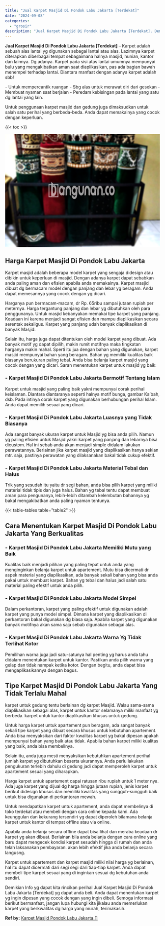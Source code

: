 ```yaml
---
title: "Jual Karpet Masjid Di Pondok Labu Jakarta [Terdekat]"
date: "2024-09-08"
categories: 
  - "grosir"
description: "Jual Karpet Masjid Di Pondok Labu Jakarta [Terdekat]. Demikian Info yg dapat kita rincikan perihal Jual Karpet Masjid Di Pondok Labu Jakarta [Terdekat] yg..."
---
```


**Jual Karpet Masjid Di Pondok Labu Jakarta \[Terdekat\]** – Karpet adalah sebuah alas lantai yg digunakan sebagai lantai atau alas. Lazimnya karpet diterapkan diberbagai tempat sebagaimana halnya masjid, hunian, kantor dan lainnya. Dg adanya. Karpet pada sisi atas lantai umumnya mempunyai bulu yang mengakibatkan aman saat diaplikasikan, pas ada bagian bawah menempel terhadap lantai. Diantara manfaat dengan adanya karpet adalah sbb!

\- Untuk mempercantik ruangan - Sbg alas untuk merawat diri dari gesekan - Membuat nyaman saat berjalan - Peredam kebisingan pada lantai yang satu dg lantai yang lain.

Untuk penggunaan karpet masjid dan gedung juga dimaksudkan untuk salah satu perihal yang berbeda-beda. Anda dapat memakainya yang cocok dengan keperluan.

{{< toc >}}

![Jual Karpet Masjid Di Pondok Labu Jakarta [Terdekat]](/images/grosir-karpet-murah-38.png)

## Harga Karpet Masjid Di Pondok Labu Jakarta

Karpet masjid adalah beberapa model karpet yang sengaja didesign atau dibikin untuk keperluan di masjid. Dengan adanya karpet dapat sebabkan anda paling aman dan efisien apabila anda memakainya. Karpet masjid dibuat dg bermacam model dengan panjang dan lebar yg beragam. Anda dapat memesannya yang cocok dengan yg dicari.

Harganya pun bermacam-macam, dr Rp. 65ribu sampai jutaan rupiah per meternya. Harga tergantung panjang dan lebar yg dibutuhkan oleh para penggunanya. Untuk masjid kebanyakan memakai tipe karpet yang panjang. Keadaan ini karena menjadi sangat efisien dan mampu diaplikasikan secara serentak sekaligus. Karpet yang panjang udah banyak diaplikasikan di banyak Masjid.

Selain itu, harga juga dapat ditentukan oleh model karpet yang dibuat. Ada banyak motif yg dapat dipilih, makin rumit motifnya maka tingkatan harganya makin mahal. Sperti itu jua dengan bahan yang digunakan, karpet masjid mempunyai bahan yang beragam. Bahan yg memiliki kualitas baik biasanya berukuran paling tebal. Anda bisa belanja karpet masjid yang cocok dengan yang dicari. Saran menentukan karpet untuk masjid yg baik:

### \- Karpet Masjid Di Pondok Labu Jakarta Bermotif Tentang Islam

Karpet untuk masjid yang paling baik yakni mempunyai corak perihal keislaman. Diantara diantaranya seperti halnya motif bunga, gambar Ka’bah, dsb. Pada intinya corak karpet yang digunakan berhubungan perihal Islam. Anda dapat memilih sesuai yang dicari.

### \- Karpet Masjid Di Pondok Labu Jakarta Luasnya yang Tidak Biasanya

Ada sangat banyak ukuran karpet untuk Masjid yg bisa anda pilih. Namun yg paling efisien untuk Masjid yakni karpet yang panjang dan lebarnya bisa dicustom. Hal ini sebab anda akan menjadi simple didalam lakukan perawatannya. Berlainan jika karpet masjid yang diaplikasikan hanya sekian mtr. saja, pastinya perawatan yang dilaksanakan bakal tidak cukup efektif.

### \- Karpet Masjid Di Pondok Labu Jakarta Material Tebal dan Halus

Trik yang sesudah itu yaitu dr segi bahan, anda bisa pilih karpet yang miliki material tidak tipis dan juga halus. Bahan yg tebal tentu dapat membuat aman para pengunanya, lebih-lebih ditambah kelembutan bahannya yg bakal mengakibatkan anda paling nyaman tentunya.

{{< table-tables table="table2" >}}

## Cara Menentukan Karpet Masjid Di Pondok Labu Jakarta Yang Berkualitas

### \- Karpet Masjid Di Pondok Labu Jakarta Memiliki Mutu yang Baik

Kualitas baik menjadi pilihan yang paling tepat untuk anda yang menginginkan belanja karpet untuk apartement. Mutu bisa dicermati dr aspek material yang diaplikasikan, ada banyak sekali bahan yang bisa anda pakai untuk membuat karpet. Bahan yg tebal dan halus jadi salah satu material paling efektif untuk anda pilih.

### \- Karpet Masjid Di Pondok Labu Jakarta Model Simpel

Dalam perkantoran, karpet yang paling efektif untuk digunakan adalah karpet yang punya model simpel. Dimana karpet yang diaplikasikan di perkantoran bakal digunakan dg biasa saja. Apabila karpet yang digunakan banyak motifnya akan sama saja sebab digunakan sebagai alas.

### \- Karpet Masjid Di Pondok Labu Jakarta Warna Yg Tidak Terlihat Kotor

Pemilihan warna juga jadi satu-satunya hal penting yg harus anda tahu didalam menentukan karpet untuk kantor. Pastikan anda pilih warna yang gelap dan tidak nampak ketika kotor. Dengan begitu, anda dapat bisa mengaplikasikannya dengan bagus.

## Tipe Karpet Masjid Di Pondok Labu Jakarta Yang Tidak Terlalu Mahal

karpet untuk gedung tentu berlainan dg karpet Masjid. Walau sama-sama diaplikasikan sebagai alas, karpet untuk kantor selamanya miliki manfaat yg berbeda. karpet untuk kantor diaplikasikan khusus untuk gedung.

Untuk harga karpet untuk apartement pun beragam, ada sangat banyak sekali tipe karpet yang dibuat secara khusus untuk kebutuhan apartement. Anda bisa menyaksikan dari faktor kwalitas karpet yg bakal dipesan apakah mempunyai bahan yang baik atau tidak. Apabila bahan karpet miliki kualitas yang baik, anda bisa membelinya.

Selain itu, anda juga mesti menyaksikan kebutuhkan apartement perihal jumlah karpet yg dibutuhkan beserta ukurannya. Anda perlu lakukan pengukuran terlebih dahulu di gedung jadi dapat memperoleh karpet untuk apartement sesuai yang diharapkan.

Harga karpet untuk apartement capai ratusan ribu rupiah untuk 1 meter nya. Ada juga karpet yang dijual dg harga hingga jutaan rupiah, jenis karpet berikut didesign khusus dan memiliki kwalitas yang sungguh-sungguh baik untuk bisa digunakan di perkantoran mewah.

Untuk mendapatkan karpet untuk apartement, anda dapat membelinya di toko terdekat atau membeli dengan cara online kepada kami. Ada keunggulan dan kekurang tersendiri yg dapat diperoleh bilamana belanja karpet untuk kantor di tempat offline atau via online.

Apabila anda belanja secara offline dapat bisa lihat dan meraba keadaan dr karpet yg akan dibuat. Berlainan bila anda belanja dengan cara online yang baru dapat mengecek kondisi karpet sesudah hingga di rumah dan anda telah laksanakan pembayaran. akan lebih efektif jika anda belanja secara langusng.

Karpet untuk apartement dan karpet masjid miliki nilai harga yg berlainan, hal itu dapat dicermati dari segi segi dari tiap-tiap karpet. Anda dapat membeli tipe karpet sesuai yang di inginkan sesuai dg kebutuhan anda sendiri.

Demikian Info yg dapat kita rincikan perihal Jual Karpet Masjid Di Pondok Labu Jakarta \[Terdekat\] yg dapat anda beli. Anda dapat menentukan karpet yg ingin dipesan yang cocok dengan yang ingin dibeli. Semoga informasi berikut bermanfaat, jangan lupa hubungi kita jikalau anda memerlukan karpet yang berkwalitas dg harga yang murah, terimakasih.

**Ref by:**  [Karpet Masjid Pondok Labu Jakarta []](https://id.wikipedia.org/wiki/Karpet)
